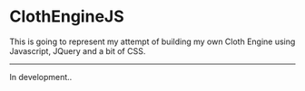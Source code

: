 # ClothEngineJS
This is going to represent my attempt of building my own Cloth Engine using Javascript, JQuery and a bit of CSS.

----
In development..
